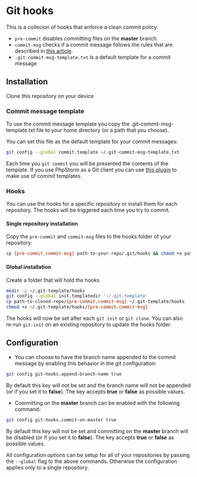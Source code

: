 # Git hooks

This is a collecion of hooks that enforce a clean commit policy:
* `pre-commit` disables committing files on the **master** branch.
* `commit-msg` checks if a commit message follows the rules that are described in [this article](https://chris.beams.io/posts/git-commit/).
* `.git-commit-msg-template.txt` is a default template for a commit message

## Installation
Clone this repository on your device

### Commit message template
To use the commit message template you copy the .git-commit-msg-template.txt file to your home
directory (or a path that you choose).

You can set this file as the default template for your commit messages:
```bash
git config --global commit.template ~/.git-commit-msg-template.txt
```

Each time you `git commit` you will be presented the contents of the template.
If you use PhpStorm as a Git client you can use [this plugin](https://plugins.jetbrains.com/plugin/9364-commit-message-template) to make use of commit templates.

### Hooks
You can use the hooks for a specific repository or install them for each repository.
The hooks will be triggered each time you try to commit.

#### Single repository installation
Copy the `pre-commit` and `commit-msg` files to the hooks folder of your repository:
```bash
cp {pre-commit,commit-msg} path-to-your-repo/.git/hooks && chmod +x path-to-your-repo/.git/hooks/{pre-commit,commit-msg}
```

#### Global installation
Create a folder that will hold the hooks
```bash
mkdir -p ~/.git-template/hooks
git config --global init.templatedir '~/.git-template'
cp path-to-cloned-repo/{pre-commit,commit-msg} ~/.git-template/hooks
chmod +x ~/.git-template/hooks/{pre-commit,commit-msg}
```

The hooks will now be set after each `git init` or `git clone`. You can also re-run `git-init` on an existing repository to update the hooks folder.

## Configuration
* You can choose to have the branch name appended to the commit message by enabling this behavior in the git configuration:
```bash
git config git-hooks.append-branch-name true
```

By default this key will not be set and the branch name will not be appended (or if you set it to **false**).
The key accepts **true** or **false** as possible values.

* Committing on the **master** branch can be enabled with the following command:
```bash
git config git-hooks.commit-on-master true
```

By default this key will not be set and committing on the **master** branch will be disabled (or if you set it to **false**).
The key accepts **true** or **false** as possible values.

All configuration options can be setup for all of your repositories by passing the `--global` flag to the above commands.
Otherwise the configuration applies only to a single repository.
